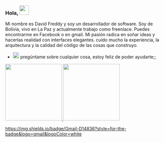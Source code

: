### Hola, <img src="https://raw.githubusercontent.com/MartinHeinz/MartinHeinz/master/wave.gif" width="30px">

<div>
  Mi nombre es David Freddy y soy un desarrollador de software. Soy de Bolivia, vivo en La Paz y actualmente trabajo como freenlace. Puedes encontrarme en Facebook o en gmail. Mi pasión radica en soñar ideas y hacerlas realidad con interfaces elegantes. cuido mucho la experiencia, la arquitectura y la calidad del código de las cosas que construyo.
  
  <ul>
<li><g-emoji class="g-emoji" alias="speech_balloon" fallback-src="https://github.githubassets.com/images/icons/emoji/unicode/1f4ac.png"><img class="emoji" alt="speech_balloon" src="https://github.githubassets.com/images/icons/emoji/unicode/1f4ac.png" width="20" height="20"></g-emoji> pregúntame sobre cualquier cosa, estoy feliz de poder ayudarte;;</li>
</ul>
</div>

<div>
  <a href="https://github.com/freddwr/freddwr" />
  <img height="180em" src="https://github-readme-stats.vercel.app/api?username=freddwr&show_icons=true&count_private=true&show_icons=true&theme=tokyonight" />
  <img height="180em" src="https://github-readme-stats.vercel.app/api/top-langs/?username=freddwr&layout=compact&theme=tokyonight&show_icons=true&count_private=true" />
</div>

https://img.shields.io/badge/Gmail-D14836?style=for-the-badge&logo=gmail&logoColor=white
